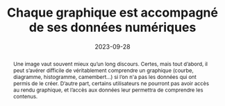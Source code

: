 ---
N: '12'
Rubrique: Contenus
title: Chaque graphique est accompagné de ses données numériques 
detail: Chaque graphique est accompagné de ses données numériques 
abstract: Une image vaut souvent mieux qu’un long discours. Certes, mais tout d’abord, il peut s’avérer difficile de véritablement comprendre un graphique (courbe, diagramme, histogramme, camembert...) si l’on n'a pas les données qui ont permis de le créer. D’autre part, certains utilisateurs ne pourront pas avoir accès au rendu graphique, et l’accès aux données leur permettra de comprendre les contenus.
categories: [" Images et médias"]
agrege: O4012-E008
opquast: '4 012'
indiceebook: '8'
description: "Règle n° 008"
weight:  008
actif: '1'
layout: rules
date: 2023-09-28
tags: ["Accessibilité", ""]
objectif: ["Permettre ou améliorer la compréhension du graphique.", "Faciliter le partage des données.", "Améliorer l’accessibilité des contenus aux personnes handicapées. ", "Améliorer la prise en compte des contenus par les moteurs de recherche et outils d’indexation."]
Meo: ["Pour chaque graphique représentant des données numériques (courbe, diagramme, histogramme, camembert...):
<ul>
<li>Afficher de manière structurée, dans le contexte immédiat du graphique, toutes les données numériques qu’il représente, par exemple sous forme de tableau de données.</li>
<li>Ou fournir dans le contexte immédiat du graphique un lien vers un contenu du même type.
</li>
</ul>
"]
Controle: "Vérifier la présence, pour chaque graphique, d’un contenu structuré indiquant toutes les données numériques qu'il représente, ou d’un lien vers une page fournissant celles-ci."
Author: "Opquast"
steps: ["Conception", "Editorial"]
---